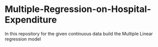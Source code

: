 # Multiple-Regression-on-Hospital-Expenditure
In this repository for the given continuous data build the Multiple Linear regression model 
